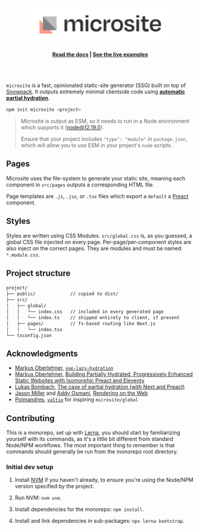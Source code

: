 <br />
<br />

<div align="center">
    <img src="https://raw.githubusercontent.com/natemoo-re/microsite/master/.github/assets/microsite.svg?sanitize=true&v=1" alt="microsite" width="375" height="101" />
</div>

<h4 align="center">
    <a href="https://github.com/natemoo-re/microsite/tree/main/docs">Read the docs</a>
    <span> | </span>
    <a href="https://examples.microsite.page">See the live examples</a>
</h4>

<br />
<br />

`microsite` is a fast, opinionated static-site generator (SSG) built on top of [Snowpack](https://snowpack.dev). It outputs extremely minimal clientside code using [**automatic partial hydration**](https://github.com/natemoo-re/microsite/blob/main/docs/basic/bundled-javascript.md#automatic-partial-hydration).

```bash
npm init microsite <project>
```

> Microsite is output as ESM, so it needs to run in a Node environment which supports it (node@12.19.0).
>
> Ensure that your project includes `"type": "module"` in `package.json`, which will allow you to use ESM in your project's `node` scripts.

## Pages

Microsite uses the file-system to generate your static site, meaning each component in `src/pages` outputs a corresponding HTML file.

Page templates are `.js`, `.jsx`, or `.tsx` files which export a `default` a [Preact](https://preactjs.com/) component.

## Styles

Styles are written using CSS Modules. `src/global.css` is, as you guessed, a global CSS file injected on every page.
Per-page/per-component styles are also inject on the correct pages. They are modules and must be named `*.module.css`.

## Project structure

```
project/
├── public/             // copied to dist/
├── src/
│   ├── global/
│   │   └── index.css   // included in every generated page
│   │   └── index.ts    // shipped entirely to client, if present
│   ├── pages/          // fs-based routing like Next.js
│   │   └── index.tsx
└── tsconfig.json
```

## Acknowledgments

- [Markus Oberlehner](https://twitter.com/maoberlehner), [`vue-lazy-hydration`](https://github.com/maoberlehner/vue-lazy-hydration)
- [Markus Oberlehner](https://twitter.com/maoberlehner), [Building Partially Hydrated, Progressively Enhanced Static Websites with Isomorphic Preact and Eleventy](https://markus.oberlehner.net/blog/building-partially-hydrated-progressively-enhanced-static-websites-with-isomorphic-preact-and-eleventy/)
- [Lukas Bombach](https://twitter.com/luke_schmuke), [The case of partial hydration (with Next and Preact)](https://medium.com/@luke_schmuke/how-we-achieved-the-best-web-performance-with-partial-hydration-20fab9c808d5)
- [Jason Miller](https://twitter.com/_developit) and [Addy Osmani](https://twitter.com/addyosmani), [Rendering on the Web](https://developers.google.com/web/updates/2019/02/rendering-on-the-web)
- [Poimandres](https://github.com/pmndrs), [`valtio`](https://github.com/pmndrs/valtio) for inspiring `microsite/global`

## Contributing

This is a monorepo, set up with [Lerna](https://github.com/lerna/lerna), you should start by familiarizing yourself with its commands, as it's a little bit different from standard Node/NPM workflows. The most important thing to remember is that commands should generally be run from the monorepo root directory.

### Initial dev setup

1. Install [NVM](https://github.com/nvm-sh/nvm/) if you haven't already, to ensure you're using the Node/NPM version specified by the project.

2. Run NVM: `nvm use`.

3. Install dependencies for the monorepo: `npm install`.

4. Install and link dependencies in sub-packages: `npx lerna bootstrap`. <!-- Note for review: I actually have no idea which command is preferred here, each one I've tried has still produced changes to most or all `package-lock.json` files in the project. -->

